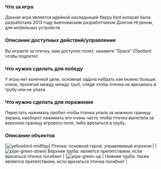 ### Что за игра
Данная игра является идейной наследницей flappy bird которая была разработана 2013 году вьетнамским разработчиком Донгом Нгуеном, для мобильных устройств.

### Описание доступных действий/управление
Вы играете за птичку, вам доступен полет, нажмите “Space” (Пробел) чтобы подлетит.

### Что нужно сделать для победу
У игры нет конечной цели, основная задача набрать как можно больше очков, пролетая между между труб, следя чтобы птичка не врезалась в трубу или не упала.

### Что нужно сделать для поражения
Перестать нажимать пробел чтобы птичка упала за нижнюю границу экрана, наоборот нажимать его очень часто чтобы птичка вылетела за верхнюю границу игрового поля, либо врезаться в трубу.

### Описание объектов
|![yellowbird-midflap](https://github.com/Sonyamaster1/Pixel-Bros/assets/63585689/b39437c3-7d59-48b5-85a1-42d30386cb0d)| Птичка: основной герой, управляемый игроком |
|![pipe-green-down](https://github.com/Sonyamaster1/Pixel-Bros/assets/63585689/ac761078-4b3e-416e-bec5-84abf9f7c79a)| Верхняя труба: является препятствием, если врезаться птичка погибнет |
|![pipe-green-up](https://github.com/Sonyamaster1/Pixel-Bros/assets/63585689/85606a5c-5c30-4ab8-a6ed-2ad3ccb996f3) | Нижняя труба: также является препятствием, если врезаться птичка погибнет |
